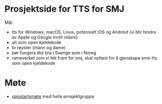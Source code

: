 # Prosjektside for TTS for SMJ

Mål:
- tts for Windows, macOS, Linux, potensielt iOS og Android (vi blir hindra av Apple og Google inntil vidare)
- alt som open kjeldekode
- to røyster (mann og dame)
- bør fungera like bra i Sverige som i Noreg
- rameverket som vi tek fram for smj, skal nyttast for å gjenskapa sme-tts som open kjeldekode

# Møte

- [oppstartsmøte](meetings/2021-01-13.md) med heile prosjektgruppa
